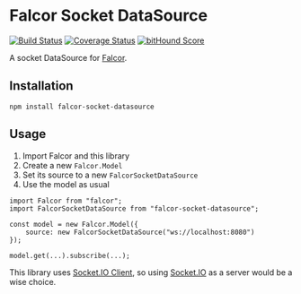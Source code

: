 # Falcor Socket DataSource

[![Build Status](https://travis-ci.org/giovannicalo/falcor-socket-datasource.svg?branch=master)](https://travis-ci.org/giovannicalo/falcor-socket-datasource)
[![Coverage Status](https://coveralls.io/repos/giovannicalo/falcor-socket-datasource/badge.svg?branch=master&service=github)](https://coveralls.io/github/giovannicalo/falcor-socket-datasource?branch=master)
[![bitHound Score](https://www.bithound.io/github/giovannicalo/falcor-socket-datasource/badges/score.svg)](https://www.bithound.io/github/giovannicalo/falcor-socket-datasource)

A socket DataSource for [Falcor](https://github.com/Netflix/falcor).

## Installation

```
npm install falcor-socket-datasource
```

## Usage

1. Import Falcor and this library
2. Create a new `Falcor.Model`
3. Set its source to a new `FalcorSocketDataSource`
4. Use the model as usual

```
import Falcor from "falcor";
import FalcorSocketDataSource from "falcor-socket-datasource";

const model = new Falcor.Model({
	source: new FalcorSocketDataSource("ws://localhost:8080")
});

model.get(...).subscribe(...);
```

This library uses [Socket.IO Client](https://github.com/socketio/socket.io-client), so using [Socket.IO](https://github.com/socketio/socket.io) as a server would be a wise choice.
